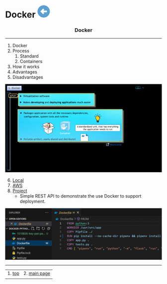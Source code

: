 # Docker [![back](/assets/back.svg)](../README.md) 

<h3 align="center">Docker</h3>

- - -

1. Docker
2. Process
    1. Standard
    2. Containers
3. How it works
4. Advantages
5. Disadvantages

![docker](./docker.gif)

6. [Local](./local/README.md)
7. [AWS](./aws/README.md)
8. [Project](./_projects/docker-python-example/Dockerfile)
    - Simple REST API to demonstrate the use Docker to support deployment.

![example](./_projects/example.gif)

- - -

|     |     |
| --- | --- |
| 1. [top](#Docker) | 2. [main page](/README.md) | 3. [download](./docker.pptx) |
|     |     |
